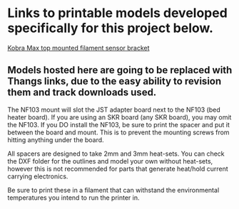 # Links to printable models developed specifically for this project below.

[Kobra Max top mounted filament sensor bracket](https://than.gs/m/916211)


## Models hosted here are going to be replaced with Thangs links, due to the easy ability to revision them and track downloads used.

The NF103 mount will slot the JST adapter board next to the NF103 (bed heater board). If you are using an SKR board (any SKR board), you may omit the NF103. If you DO install the NF103, be sure to print the spacer and put it between the board and mount. This is to prevent the mounting screws from hitting anything under the board.

All spacers are designed to take 2mm and 3mm heat-sets. You can check the DXF folder for the outlines and model your own without heat-sets, however this is not recommended for parts that generate heat/hold current carrying electronics.

Be sure to print these in a filament that can withstand the environmental temperatures you intend to run the printer in.
